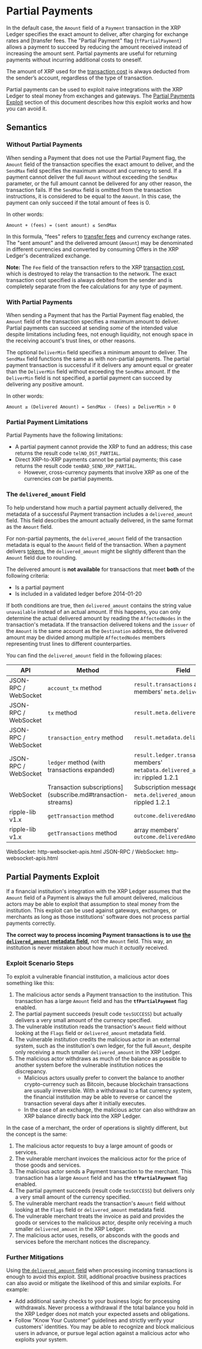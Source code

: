 # Partial Payments

In the default case, the `Amount` field of a `Payment` transaction in the XRP Ledger specifies the exact amount to deliver, after charging for exchange rates and [transfer fees. The "Partial Payment" flag (`tfPartialPayment`) allows a payment to succeed by reducing the amount received instead of increasing the amount sent. Partial payments are useful for returning payments without incurring additional costs to oneself.

<!-- (`tfPartialPayment`](payment.md#payment-flags)) -->
<!-- [returning payments](become-an-xrp-ledger-gateway.md#bouncing-payments)  -->

The amount of XRP used for the [transaction cost](../transaction-cost.md) is always deducted from the sender’s account, regardless of the type of transaction.

Partial payments can be used to exploit naive integrations with the XRP Ledger to steal money from exchanges and gateways. The [Partial Payments Exploit](#partial-payments-exploit) section of this document describes how this exploit works and how you can avoid it.

## Semantics

### Without Partial Payments

When sending a Payment that does not use the Partial Payment flag, the `Amount` field of the transaction specifies the exact amount to deliver, and the `SendMax` field specifies the maximum amount and currency to send. If a payment cannot deliver the full `Amount` without exceeding the `SendMax` parameter, or the full amount cannot be delivered for any other reason, the transaction fails. If the `SendMax` field is omitted from the transaction instructions, it is considered to be equal to the `Amount`. In this case, the payment can only succeed if the total amount of fees is 0.

In other words:

    Amount + (fees) = (sent amount) ≤ SendMax

In this formula, "fees" refers to [transfer fees](../../tokens/transfer-fees.mdx) and currency exchange rates. The "sent amount" and the delivered amount (`Amount`) may be denominated in different currencies and converted by consuming Offers in the XRP Ledger's decentralized exchange.

**Note:** The `Fee` field of the transaction refers to the XRP [transaction cost](../transaction-cost.md), which is destroyed to relay the transaction to the network. The exact transaction cost specified is always debited from the sender and is completely separate from the fee calculations for any type of payment.

### With Partial Payments

When sending a Payment that has the Partial Payment flag enabled, the `Amount` field of the transaction specifies a maximum amount to deliver. Partial payments can succeed at sending _some_ of the intended value despite limitations including fees, not enough liquidity, not enough space in the receiving account's trust lines, or other reasons.

The optional `DeliverMin` field specifies a minimum amount to deliver. The `SendMax` field functions the same as with non-partial payments. The partial payment transaction is successful if it delivers any amount equal or greater than the `DeliverMin` field without exceeding the `SendMax` amount. If the `DeliverMin` field is not specified, a partial payment can succeed by delivering any positive amount.

In other words:

    Amount ≥ (Delivered Amount) = SendMax - (Fees) ≥ DeliverMin > 0

### Partial Payment Limitations

Partial Payments have the following limitations:

- A partial payment cannot provide the XRP to fund an address; this case returns the result code `telNO_DST_PARTIAL`.
- Direct XRP-to-XRP payments cannot be partial payments; this case returns the result code `temBAD_SEND_XRP_PARTIAL`.
    - However, cross-currency payments that involve XRP as one of the currencies _can_ be partial payments.

<!-- [result code]: transaction-results.html -->

### The `delivered_amount` Field

To help understand how much a partial payment actually delivered, the metadata of a successful Payment transaction includes a `delivered_amount` field. This field describes the amount actually delivered, in the same format as the `Amount` field.

<!--  [same format](basic-data-types.html#specifying-currency-amounts) -->

For non-partial payments, the `delivered_amount` field of the transaction metadata is equal to the `Amount` field of the transaction. When a payment delivers [tokens](../../tokens/tokens.md), the `delivered_amount` might be slightly different than the `Amount` field due to rounding.

The delivered amount is **not available** for transactions that meet **both** of the following criteria:

- Is a partial payment
- Is included in a validated ledger before 2014-01-20

If both conditions are true, then `delivered_amount` contains the string value `unavailable` instead of an actual amount. If this happens, you can only determine the actual delivered amount by reading the `AffectedNodes` in the transaction's metadata. If the transaction delivered tokens and the `issuer` of the `Amount` is the same account as the `Destination` address, the delivered amount may be divided among multiple `AffectedNodes` members representing trust lines to different counterparties.

You can find the `delivered_amount` field in the following places:

| API | Method | Field |
|-----|--------|-------|
| JSON-RPC / WebSocket | `account_tx` method | `result.transactions` array members' `meta.delivered_amount` |
| JSON-RPC / WebSocket | `tx` method | `result.meta.delivered_amount` |
| JSON-RPC / WebSocket | `transaction_entry` method | `result.metadata.delivered_amount` |
| JSON-RPC / WebSocket | `ledger` method (with transactions expanded) | `result.ledger.transactions` array members' `metaData.delivered_amount` New in: rippled 1.2.1 |
| WebSocket | Transaction subscriptions](subscribe.md#transaction-streams) | Subscription messages' `meta.delivered_amount` New in: rippled 1.2.1 |
| ripple-lib v1.x | `getTransaction` method | `outcome.deliveredAmount` |
| ripple-lib v1.x | `getTransactions` method | array members' `outcome.deliveredAmount` |

WebSocket: http-websocket-apis.html
JSON-RPC / WebSocket: http-websocket-apis.html


<!-- [Transaction subscriptions](subscribe.md#transaction-streams) -->

## Partial Payments Exploit

If a financial institution's integration with the XRP Ledger assumes that the `Amount` field of a Payment is always the full amount delivered, malicious actors may be able to exploit that assumption to steal money from the institution. This exploit can be used against gateways, exchanges, or merchants as long as those institutions' software does not process partial payments correctly.

**The correct way to process incoming Payment transactions is to use [the `delivered_amount` metadata field](#the-delivered_amount-field),** not the `Amount` field. This way, an institution is never mistaken about how much it _actually_ received.


### Exploit Scenario Steps

To exploit a vulnerable financial institution, a malicious actor does something like this:

1. The malicious actor sends a Payment transaction to the institution. This transaction has a large `Amount` field and has the **`tfPartialPayment`** flag enabled.
2. The partial payment succeeds (result code `tesSUCCESS`) but actually delivers a very small amount of the currency specified.
3. The vulnerable institution reads the transaction's `Amount` field without looking at the `Flags` field or `delivered_amount` metadata field.
4. The vulnerable institution credits the malicious actor in an external system, such as the institution's own ledger, for the full `Amount`, despite only receiving a much smaller `delivered_amount` in the XRP Ledger.
5. The malicious actor withdraws as much of the balance as possible to another system before the vulnerable institution notices the discrepancy.
    - Malicious actors usually prefer to convert the balance to another crypto-currency such as Bitcoin, because blockchain transactions are usually irreversible. With a withdrawal to a fiat currency system, the financial institution may be able to reverse or cancel the transaction several days after it initially executes.
    - In the case of an exchange, the malicious actor can also withdraw an XRP balance directly back into the XRP Ledger.

In the case of a merchant, the order of operations is slightly different, but the concept is the same:

1. The malicious actor requests to buy a large amount of goods or services.
2. The vulnerable merchant invoices the malicious actor for the price of those goods and services.
3. The malicious actor sends a Payment transaction to the merchant. This transaction has a large `Amount` field and has the **`tfPartialPayment`** flag enabled.
4. The partial payment succeeds (result code `tesSUCCESS`) but delivers only a very small amount of the currency specified.
5. The vulnerable merchant reads the transaction's `Amount` field without looking at the `Flags` field or `delivered_amount` metadata field.
6. The vulnerable merchant treats the invoice as paid and provides the goods or services to the malicious actor, despite only receiving a much smaller `delivered_amount` in the XRP Ledger.
7. The malicious actor uses, resells, or absconds with the goods and services before the merchant notices the discrepancy.

### Further Mitigations

Using [the `delivered_amount` field](#the-delivered_amount-field) when processing incoming transactions is enough to avoid this exploit. Still, additional proactive business practices can also avoid or mitigate the likelihood of this and similar exploits. For example:

- Add additional sanity checks to your business logic for processing withdrawals. Never process a withdrawal if the total balance you hold in the XRP Ledger does not match your expected assets and obligations.
- Follow "Know Your Customer" guidelines and strictly verify your customers' identities. You may be able to recognize and block malicious users in advance, or pursue legal action against a malicious actor who exploits your system.

<!--
## See Also

- **Tools:**
    - [Transaction Sender](tx-sender.html)
- **Concepts:**
    - [Transaction Basics](transaction-basics.html)
- **Tutorials:**
    - [Look Up Transaction Results](look-up-transaction-results.html)
    - [Monitor Incoming Payments with WebSocket](monitor-incoming-payments-with-websocket.html)
    - [Use Specialized Payment Types](use-specialized-payment-types.html)
    - [List XRP as an Exchange](list-xrp-as-an-exchange.html)
- **References:**
    - [Payment transaction][]
    - [Transaction Metadata](transaction-metadata.html)
    - [account_tx method][]
    - [tx method][] -->
